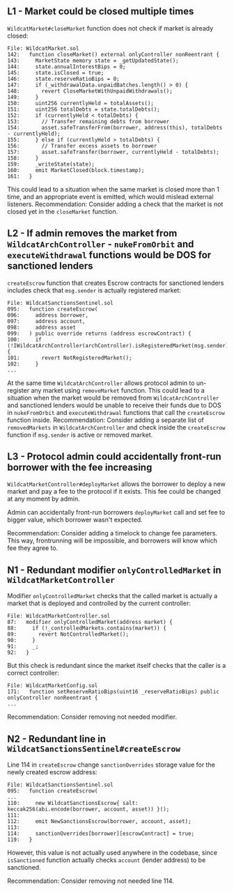 ## L1 - Market could be closed multiple times

`WildcatMarket#closeMarket` function does not check if market is already closed:
```solidity
File: WildcatMarket.sol
142:   function closeMarket() external onlyController nonReentrant { 
143:     MarketState memory state = _getUpdatedState();
144:     state.annualInterestBips = 0;
145:     state.isClosed = true; 
146:     state.reserveRatioBips = 0;
147:     if (_withdrawalData.unpaidBatches.length() > 0) {
148:       revert CloseMarketWithUnpaidWithdrawals();
149:     }
150:     uint256 currentlyHeld = totalAssets();
151:     uint256 totalDebts = state.totalDebts();
152:     if (currentlyHeld < totalDebts) {
153:       // Transfer remaining debts from borrower
154:       asset.safeTransferFrom(borrower, address(this), totalDebts - currentlyHeld);
155:     } else if (currentlyHeld > totalDebts) { 
156:       // Transfer excess assets to borrower
157:       asset.safeTransfer(borrower, currentlyHeld - totalDebts);
158:     }
159:     _writeState(state);
160:     emit MarketClosed(block.timestamp);
161:   }
```
This could lead to a situation when the same market is closed more than 1 time, and an appropriate event is emitted, which would mislead external listeners.
Recommendation: Consider adding a check that the market is not closed yet in the `closeMarket` function.

## L2 - If admin removes the market from `WildcatArchController` - `nukeFromOrbit` and `executeWithdrawal` functions would be DOS for sanctioned lenders
`createEscrow` function that creates Escrow contracts for sanctioned lenders includes check that `msg.sender` is actually registered market:
```solidity
File: WildcatSanctionsSentinel.sol
095:   function createEscrow(
096:     address borrower,
097:     address account, 
098:     address asset
099:   ) public override returns (address escrowContract) {
100:     if (!IWildcatArchController(archController).isRegisteredMarket(msg.sender)) { 
101:       revert NotRegisteredMarket();
102:     }
...
```
At the same time `WildcatArchController` allows protocol admin to un-register any market using `removeMarket` function. This could lead to a situation when the market would be removed from `WildcatArchController` and sanctioned lenders would be unable to receive their funds due to DOS in `nukeFromOrbit` and `executeWithdrawal` functions that call the `createEscrow` function inside.
Recommendation: Consider adding a separate list of `removedMarkets` in `WildcatArchController` and check inside the `createEscrow` function if `msg.sender` is active or removed market.

## L3 - Protocol admin could accidentally front-run borrower with the fee increasing 
`WildcatMarketController#deployMarket` allows the borrower to deploy a new market and pay a fee to the protocol if it exists. This fee could be changed at any moment by admin.

Admin can accidentally front-run borrowers `deployMarket` call and set fee to bigger value, which borrower wasn't expected.

Recommendation: Consider adding a timelock to change fee parameters. This way, frontrunning will be impossible, and borrowers will know which fee they agree to.

## N1 - Redundant modifier `onlyControlledMarket` in `WildcatMarketController`

Modifier `onlyControlledMarket` checks that the called market is actually a market that is deployed and controlled by the current controller:
```solidity 
File: WildcatMarketController.sol
87:   modifier onlyControlledMarket(address market) { 
88:     if (!_controlledMarkets.contains(market)) {
89:       revert NotControlledMarket();
90:     }
91:     _;
92:   }
``` 
But this check is redundant since the market itself checks that the caller is a correct controller:
```solidity
File: WildcatMarketConfig.sol
171:   function setReserveRatioBips(uint16 _reserveRatioBips) public onlyController nonReentrant {
...
```
Recommendation: Consider removing not needed modifier.

## N2 - Redundant line in `WildcatSanctionsSentinel#createEscrow`

Line 114 in `createEscrow` change `sanctionOverrides` storage value for the newly created escrow address:
```solidity
File: WildcatSanctionsSentinel.sol
095:   function createEscrow(
...
110:     new WildcatSanctionsEscrow{ salt: keccak256(abi.encode(borrower, account, asset)) }(); 
111: 
112:     emit NewSanctionsEscrow(borrower, account, asset);
113: 
114:     sanctionOverrides[borrower][escrowContract] = true; 
119:   }
```

However, this value is not actually used anywhere in the codebase, since `isSanctioned` function actually checks `account` (lender address) to be sanctioned.

Recommendation: Consider removing not needed line 114.

